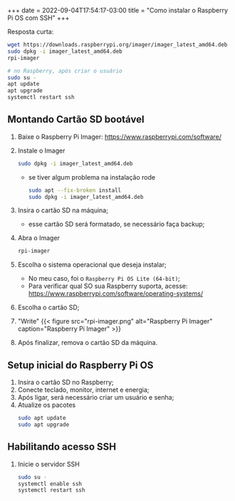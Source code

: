 +++ 
date = 2022-09-04T17:54:17-03:00
title = "Como instalar o Raspberry Pi OS com SSH"
+++

Resposta curta:

```bash
wget https://downloads.raspberrypi.org/imager/imager_latest_amd64.deb
sudo dpkg -i imager_latest_amd64.deb
rpi-imager
```

```bash
# no Raspberry, após criar o usuário
sudo su -
apt update
apt upgrade
systemctl restart ssh
```

## Montando Cartão SD bootável

1. Baixe o Raspberry Pi Imager: https://www.raspberrypi.com/software/
1. Instale o Imager
    ```bash
    sudo dpkg -i imager_latest_amd64.deb
    ```

    - se tiver algum problema na instalação rode
        ```bash
        sudo apt --fix-broken install 
        sudo dpkg -i imager_latest_amd64.deb
        ```
1. Insira o cartão SD na máquina;
    - esse cartão SD será formatado, se necessário faça backup;
1. Abra o Imager
    ```bash
    rpi-imager
    ```
1. Escolha o sistema operacional que deseja instalar;
    - No meu caso, foi o `Raspberry Pi OS Lite (64-bit)`;
    - Para verificar qual SO sua Raspberry suporta, acesse: https://www.raspberrypi.com/software/operating-systems/
1. Escolha o cartão SD;
1. "Write"
    {{< figure src="rpi-imager.png" alt="Raspberry Pi Imager" caption="Raspberry Pi Imager" >}}
1. Após finalizar, remova o cartão SD da máquina.


## Setup inicial do Raspberry Pi OS
1. Insira o cartão SD no Raspberry;
1. Conecte teclado, monitor, internet e energia;
1. Após ligar, será necessário criar um usuário e senha;
1. Atualize os pacotes
    ```bash
    sudo apt update
    sudo apt upgrade
    ```

## Habilitando acesso SSH
1. Inicie o servidor SSH
    ```bash
    sudo su -
    systemctl enable ssh
    systemctl restart ssh
    ```
